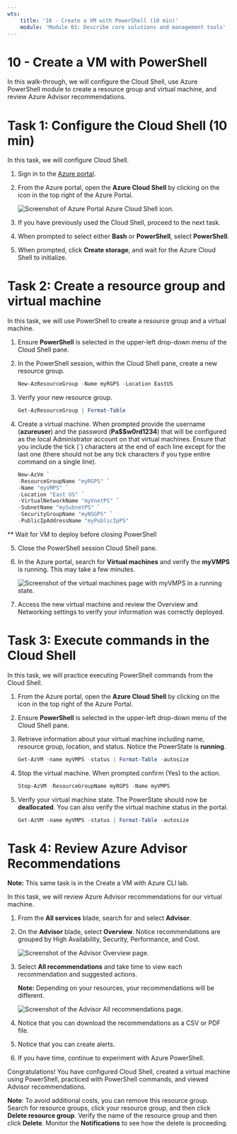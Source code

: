 ```yaml
---
wts:
    title: '10 - Create a VM with PowerShell (10 min)'
    module: 'Module 03: Describe core solutions and management tools'
---
```

# 10 - Create a VM with PowerShell

In this walk-through, we will configure the Cloud Shell, use Azure PowerShell module to create a resource group and virtual machine, and review Azure Advisor recommendations. 

# Task 1: Configure the Cloud Shell (10 min)

In this task, we will configure Cloud Shell. 

1. Sign in to the [Azure portal](https://portal.azure.com).

2. From the Azure portal, open the **Azure Cloud Shell** by clicking on the icon in the top right of the Azure Portal.

    ![Screenshot of Azure Portal Azure Cloud Shell icon.](https://github.com/MicrosoftLearning/AZ-900T0x-MicrosoftAzureFundamentals/tree/master/Instructions/images/1002.png)

3. If you have previously used the Cloud Shell, proceed to the next task. 

4. When prompted to select either **Bash** or **PowerShell**, select **PowerShell**.

5. When prompted, click **Create storage**, and wait for the Azure Cloud Shell to initialize. 

# Task 2: Create a resource group and virtual machine

In this task, we will use PowerShell to create a resource group and a virtual machine.  

1. Ensure **PowerShell** is selected in the upper-left drop-down menu of the Cloud Shell pane.

2. In the PowerShell session, within the Cloud Shell pane, create a new resource group. 

    ```PowerShell
    New-AzResourceGroup -Name myRGPS -Location EastUS
    ```

3. Verify your new resource group. 

    ```PowerShell
    Get-AzResourceGroup | Format-Table
    ```

4. Create a virtual machine. When prompted provide the username (**azureuser**) and the password (**Pa$$w0rd1234**) that will be configured as the local Administrator account on that virtual machines. Ensure that you include the tick (`) characters at the end of each line except for the last one (there should not be any tick characters if you type entire command on a single line).

    ```PowerShell
    New-AzVm `
    -ResourceGroupName "myRGPS" `
    -Name "myVMPS" `
    -Location "East US" `
    -VirtualNetworkName "myVnetPS" `
    -SubnetName "mySubnetPS" `
    -SecurityGroupName "myNSGPS" `
    -PublicIpAddressName "myPublicIpPS"
    ```
** Wait for VM to deploy before closing PowerShell

5. Close the PowerShell session Cloud Shell pane.

6. In the Azure portal, search for **Virtual machines** and verify the **myVMPS** is running. This may take a few minutes.

    ![Screenshot of the virtual machines page with myVMPS in a running state.](https://github.com/MicrosoftLearning/AZ-900T0x-MicrosoftAzureFundamentals/tree/master/Instructions/images/1001.png)

7. Access the new virtual machine and review the Overview and Networking settings to verify your information was correctly deployed. 

# Task 3: Execute commands in the Cloud Shell

In this task, we will practice executing PowerShell commands from the Cloud Shell. 

1. From the Azure portal, open the **Azure Cloud Shell** by clicking on the icon in the top right of the Azure Portal.

2. Ensure **PowerShell** is selected in the upper-left drop-down menu of the Cloud Shell pane.

3. Retrieve information about your virtual machine including name, resource group, location, and status. Notice the PowerState is **running**.

    ```PowerShell
    Get-AzVM -name myVMPS -status | Format-Table -autosize
    ```

4. Stop the virtual machine. When prompted confirm (Yes) to the action. 

    ```PowerShell
    Stop-AzVM -ResourceGroupName myRGPS -Name myVMPS
    ```

5. Verify your virtual machine state. The PowerState should now be **deallocated**. You can also verify the virtual machine status in the portal. 

    ```PowerShell
    Get-AzVM -name myVMPS -status | Format-Table -autosize
    ```

# Task 4: Review Azure Advisor Recommendations

**Note:** This same task is in the Create a VM with Azure CLI lab. 

In this task, we will review Azure Advisor recommendations for our virtual machine. 

1. From the **All services** blade, search for and select **Advisor**. 

2. On the **Advisor** blade, select **Overview**. Notice recommendations are grouped by High Availability, Security, Performance, and Cost. 

    ![Screenshot of the Advisor Overview page. ](https://github.com/MicrosoftLearning/AZ-900T0x-MicrosoftAzureFundamentals/tree/master/Instructions/images/1003.png)

3. Select **All recommendations** and take time to view each recommendation and suggested actions. 

    **Note:** Depending on your resources, your recommendations will be different. 

    ![Screenshot of the Advisor All recommendations page. ](https://github.com/MicrosoftLearning/AZ-900T0x-MicrosoftAzureFundamentals/tree/master/Instructions/images/1004.png)

4. Notice that you can download the recommendations as a CSV or PDF file. 

5. Notice that you can create alerts. 

6. If you have time, continue to experiment with Azure PowerShell. 

Congratulations! You have configured Cloud Shell, created a virtual machine using PowerShell, practiced with PowerShell commands, and viewed Advisor recommendations.

**Note**: To avoid additional costs, you can remove this resource group. Search for resource groups, click your resource group, and then click **Delete resource group**. Verify the name of the resource group and then click **Delete**. Monitor the **Notifications** to see how the delete is proceeding.
